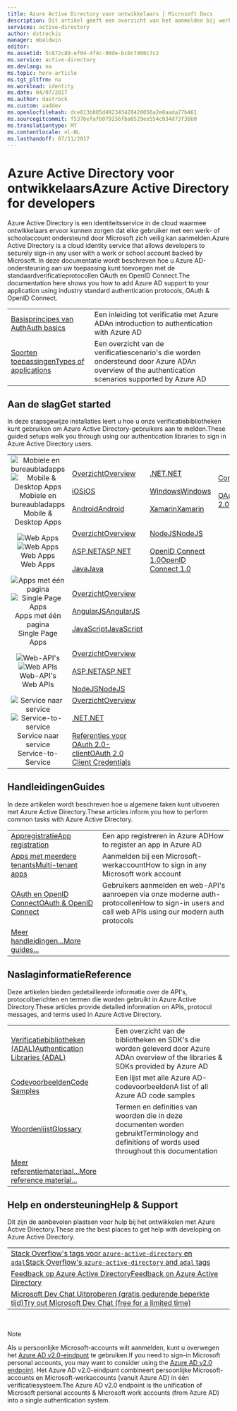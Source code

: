 ```yaml
---
title: Azure Active Directory voor ontwikkelaars | Microsoft Docs
description: Dit artikel geeft een overzicht van het aanmelden bij werk- en schoolaccounts van Microsoft met Azure Active Directory.
services: active-directory
author: dstrockis
manager: mbaldwin
editor: 
ms.assetid: 5c872c89-ef04-4f4c-98de-bc0c7460c7c2
ms.service: active-directory
ms.devlang: na
ms.topic: hero-article
ms.tgt_pltfrm: na
ms.workload: identity
ms.date: 04/07/2017
ms.author: dastrock
ms.custom: aaddev
ms.openlocfilehash: dce813b885d492343428428056a2e8aada27b461
ms.sourcegitcommit: f537befafb079256fba0529ee554c034d73f36b0
ms.translationtype: MT
ms.contentlocale: nl-NL
ms.lasthandoff: 07/11/2017
---
```

# <a name="azure-active-directory-for-developers"></a><span data-ttu-id="d1e54-103">Azure Active Directory voor ontwikkelaars</span><span class="sxs-lookup"><span data-stu-id="d1e54-103">Azure Active Directory for developers</span></span>
<span data-ttu-id="d1e54-104">Azure Active Directory is een identiteitsservice in de cloud waarmee ontwikkelaars ervoor kunnen zorgen dat elke gebruiker met een werk- of schoolaccount ondersteund door Microsoft zich veilig kan aanmelden.</span><span class="sxs-lookup"><span data-stu-id="d1e54-104">Azure Active Directory is a cloud identity service that allows developers to securely sign-in any user with a work or school account backed by Microsoft.</span></span>  <span data-ttu-id="d1e54-105">In deze documentatie wordt beschreven hoe u Azure AD-ondersteuning aan uw toepassing kunt toevoegen met de standaardverificatieprotocollen OAuth en OpenID Connect.</span><span class="sxs-lookup"><span data-stu-id="d1e54-105">The documentation here shows you how to add Azure AD support to your application using industry standard authentication protocols, OAuth & OpenID Connect.</span></span>

| | |
| --- | --- |
|[<span data-ttu-id="d1e54-106">Basisprincipes van Auth</span><span class="sxs-lookup"><span data-stu-id="d1e54-106">Auth basics</span></span>](active-directory-authentication-scenarios.md) | <span data-ttu-id="d1e54-107">Een inleiding tot verificatie met Azure AD</span><span class="sxs-lookup"><span data-stu-id="d1e54-107">An introduction to authentication with Azure AD</span></span> |
|[<span data-ttu-id="d1e54-108">Soorten toepassingen</span><span class="sxs-lookup"><span data-stu-id="d1e54-108">Types of applications</span></span>](active-directory-authentication-scenarios.md#application-types-and-scenarios) | <span data-ttu-id="d1e54-109">Een overzicht van de verificatiescenario's die worden ondersteund door Azure AD</span><span class="sxs-lookup"><span data-stu-id="d1e54-109">An overview of the authentication scenarios supported by Azure AD</span></span> |                                
                                                                              
## <a name="get-started"></a><span data-ttu-id="d1e54-110">Aan de slag</span><span class="sxs-lookup"><span data-stu-id="d1e54-110">Get started</span></span>
<span data-ttu-id="d1e54-111">In deze stapsgewijze installaties leert u hoe u onze verificatiebibliotheken kunt gebruiken om Azure Active Directory-gebruikers aan te melden.</span><span class="sxs-lookup"><span data-stu-id="d1e54-111">These guided setups walk you through using our authentication libraries to sign in Azure Active Directory users.</span></span>

|  |  |  |  |
| --- | --- | --- | --- |
| <span data-ttu-id="d1e54-112"><center>![Mobiele en bureaubladapps](./media/active-directory-developers-guide/NativeApp_Icon.png)</span><span class="sxs-lookup"><span data-stu-id="d1e54-112"><center>![Mobile & Desktop Apps](./media/active-directory-developers-guide/NativeApp_Icon.png)</span></span><br /><span data-ttu-id="d1e54-113">Mobiele en bureaubladapps</center></span><span class="sxs-lookup"><span data-stu-id="d1e54-113">Mobile & Desktop Apps</center></span></span> | [<span data-ttu-id="d1e54-114">Overzicht</span><span class="sxs-lookup"><span data-stu-id="d1e54-114">Overview</span></span>](active-directory-authentication-scenarios.md#native-application-to-web-api)<br /><br />[<span data-ttu-id="d1e54-115">iOS</span><span class="sxs-lookup"><span data-stu-id="d1e54-115">iOS</span></span>](active-directory-devquickstarts-ios.md)<br /><br />[<span data-ttu-id="d1e54-116">Android</span><span class="sxs-lookup"><span data-stu-id="d1e54-116">Android</span></span>](active-directory-devquickstarts-android.md) | [<span data-ttu-id="d1e54-117">.NET</span><span class="sxs-lookup"><span data-stu-id="d1e54-117">.NET</span></span>](active-directory-devquickstarts-dotnet.md)<br /><br />[<span data-ttu-id="d1e54-118">Windows</span><span class="sxs-lookup"><span data-stu-id="d1e54-118">Windows</span></span>](active-directory-devquickstarts-windowsstore.md)<br /><br />[<span data-ttu-id="d1e54-119">Xamarin</span><span class="sxs-lookup"><span data-stu-id="d1e54-119">Xamarin</span></span>](active-directory-devquickstarts-xamarin.md) | [<span data-ttu-id="d1e54-120">Cordova</span><span class="sxs-lookup"><span data-stu-id="d1e54-120">Cordova</span></span>](active-directory-devquickstarts-cordova.md)<br /><br />[<span data-ttu-id="d1e54-121">OAuth 2.0</span><span class="sxs-lookup"><span data-stu-id="d1e54-121">OAuth 2.0</span></span>](active-directory-protocols-oauth-code.md) |
| <span data-ttu-id="d1e54-122"><center>![Web Apps](./media/active-directory-developers-guide/Web_app.png)</span><span class="sxs-lookup"><span data-stu-id="d1e54-122"><center>![Web Apps](./media/active-directory-developers-guide/Web_app.png)</span></span><br /><span data-ttu-id="d1e54-123">Web Apps</center></span><span class="sxs-lookup"><span data-stu-id="d1e54-123">Web Apps</center></span></span> | [<span data-ttu-id="d1e54-124">Overzicht</span><span class="sxs-lookup"><span data-stu-id="d1e54-124">Overview</span></span>](active-directory-authentication-scenarios.md#web-browser-to-web-application)<br /><br />[<span data-ttu-id="d1e54-125">ASP.NET</span><span class="sxs-lookup"><span data-stu-id="d1e54-125">ASP.NET</span></span>](active-directory-devquickstarts-webapp-dotnet.md)<br /><br />[<span data-ttu-id="d1e54-126">Java</span><span class="sxs-lookup"><span data-stu-id="d1e54-126">Java</span></span>](active-directory-devquickstarts-webapp-java.md) | [<span data-ttu-id="d1e54-127">NodeJS</span><span class="sxs-lookup"><span data-stu-id="d1e54-127">NodeJS</span></span>](active-directory-devquickstarts-openidconnect-nodejs.md)<br /><br />[<span data-ttu-id="d1e54-128">OpenID Connect 1.0</span><span class="sxs-lookup"><span data-stu-id="d1e54-128">OpenID Connect 1.0</span></span>](active-directory-protocols-openid-connect-code.md) |  |
| <span data-ttu-id="d1e54-129"><center>![Apps met één pagina](./media/active-directory-developers-guide/SPA.png)</span><span class="sxs-lookup"><span data-stu-id="d1e54-129"><center>![Single Page Apps](./media/active-directory-developers-guide/SPA.png)</span></span><br /><span data-ttu-id="d1e54-130">Apps met één pagina</center></span><span class="sxs-lookup"><span data-stu-id="d1e54-130">Single Page Apps</center></span></span> | [<span data-ttu-id="d1e54-131">Overzicht</span><span class="sxs-lookup"><span data-stu-id="d1e54-131">Overview</span></span>](active-directory-authentication-scenarios.md#single-page-application-spa)<br /><br />[<span data-ttu-id="d1e54-132">AngularJS</span><span class="sxs-lookup"><span data-stu-id="d1e54-132">AngularJS</span></span>](active-directory-devquickstarts-angular.md)<br /><br />[<span data-ttu-id="d1e54-133">JavaScript</span><span class="sxs-lookup"><span data-stu-id="d1e54-133">JavaScript</span></span>](https://github.com/Azure-Samples/active-directory-javascript-singlepageapp-dotnet-webapi) |  |  |
| <span data-ttu-id="d1e54-134"><center>![Web-API's](./media/active-directory-developers-guide/Web_API.png)</span><span class="sxs-lookup"><span data-stu-id="d1e54-134"><center>![Web APIs](./media/active-directory-developers-guide/Web_API.png)</span></span><br /><span data-ttu-id="d1e54-135">Web-API's</center></span><span class="sxs-lookup"><span data-stu-id="d1e54-135">Web APIs</center></span></span> | [<span data-ttu-id="d1e54-136">Overzicht</span><span class="sxs-lookup"><span data-stu-id="d1e54-136">Overview</span></span>](active-directory-authentication-scenarios.md#web-application-to-web-api)<br /><br />[<span data-ttu-id="d1e54-137">ASP.NET</span><span class="sxs-lookup"><span data-stu-id="d1e54-137">ASP.NET</span></span>](active-directory-devquickstarts-webapi-dotnet.md)<br /><br />[<span data-ttu-id="d1e54-138">NodeJS</span><span class="sxs-lookup"><span data-stu-id="d1e54-138">NodeJS</span></span>](active-directory-devquickstarts-webapi-nodejs.md) | &nbsp; |
| <span data-ttu-id="d1e54-139"><center>![Service naar service](./media/active-directory-developers-guide/Service_App.png)</span><span class="sxs-lookup"><span data-stu-id="d1e54-139"><center>![Service-to-service](./media/active-directory-developers-guide/Service_App.png)</span></span><br /><span data-ttu-id="d1e54-140">Service naar service</center></span><span class="sxs-lookup"><span data-stu-id="d1e54-140">Service-to-Service</center></span></span> | [<span data-ttu-id="d1e54-141">Overzicht</span><span class="sxs-lookup"><span data-stu-id="d1e54-141">Overview</span></span>](active-directory-authentication-scenarios.md#daemon-or-server-application-to-web-api)<br /><br />[<span data-ttu-id="d1e54-142">.NET</span><span class="sxs-lookup"><span data-stu-id="d1e54-142">.NET</span></span>](active-directory-code-samples.md#server-or-daemon-application-to-web-api)<br /><br />[<span data-ttu-id="d1e54-143">Referenties voor OAuth 2.0-client</span><span class="sxs-lookup"><span data-stu-id="d1e54-143">OAuth 2.0 Client Credentials</span></span>](active-directory-protocols-oauth-service-to-service.md) |  |

## <a name="guides"></a><span data-ttu-id="d1e54-144">Handleidingen</span><span class="sxs-lookup"><span data-stu-id="d1e54-144">Guides</span></span>
<span data-ttu-id="d1e54-145">In deze artikelen wordt beschreven hoe u algemene taken kunt uitvoeren met Azure Active Directory.</span><span class="sxs-lookup"><span data-stu-id="d1e54-145">These articles inform you how to perform common tasks with Azure Active Directory.</span></span>

|                                                                           |  |
|---------------------------------------------------------------------------| --- |
|[<span data-ttu-id="d1e54-146">Appregistratie</span><span class="sxs-lookup"><span data-stu-id="d1e54-146">App registration</span></span>](active-directory-integrating-applications.md)           | <span data-ttu-id="d1e54-147">Een app registreren in Azure AD</span><span class="sxs-lookup"><span data-stu-id="d1e54-147">How to register an app in Azure AD</span></span> |
|[<span data-ttu-id="d1e54-148">Apps met meerdere tenants</span><span class="sxs-lookup"><span data-stu-id="d1e54-148">Multi-tenant apps</span></span>](active-directory-devhowto-multi-tenant-overview.md)    | <span data-ttu-id="d1e54-149">Aanmelden bij een Microsoft-werkaccount</span><span class="sxs-lookup"><span data-stu-id="d1e54-149">How to sign in any Microsoft work account</span></span> |
|[<span data-ttu-id="d1e54-150">OAuth en OpenID Connect</span><span class="sxs-lookup"><span data-stu-id="d1e54-150">OAuth & OpenID Connect</span></span>](active-directory-protocols-openid-connect-code.md)| <span data-ttu-id="d1e54-151">Gebruikers aanmelden en web-API's aanroepen via onze moderne auth-protocollen</span><span class="sxs-lookup"><span data-stu-id="d1e54-151">How to sign-in users and call web APIs using our modern auth protocols</span></span> |
|[<span data-ttu-id="d1e54-152">Meer handleidingen...</span><span class="sxs-lookup"><span data-stu-id="d1e54-152">More guides...</span></span>](active-directory-developers-guide-index.md#guides)        |     |

## <a name="reference"></a><span data-ttu-id="d1e54-153">Naslaginformatie</span><span class="sxs-lookup"><span data-stu-id="d1e54-153">Reference</span></span>
<span data-ttu-id="d1e54-154">Deze artikelen bieden gedetailleerde informatie over de API's, protocolberichten en termen die worden gebruikt in Azure Active Directory.</span><span class="sxs-lookup"><span data-stu-id="d1e54-154">These articles provide detailed information on APIs, protocol messages, and terms used in Azure Active Directory.</span></span>

|                                                                                   | |
| ----------------------------------------------------------------------------------| --- |
| [<span data-ttu-id="d1e54-155">Verificatiebibliotheken (ADAL)</span><span class="sxs-lookup"><span data-stu-id="d1e54-155">Authentication Libraries (ADAL)</span></span>](active-directory-authentication-libraries.md)   | <span data-ttu-id="d1e54-156">Een overzicht van de bibliotheken en SDK's die worden geleverd door Azure AD</span><span class="sxs-lookup"><span data-stu-id="d1e54-156">An overview of the libraries & SDKs provided by Azure AD</span></span> |
| [<span data-ttu-id="d1e54-157">Codevoorbeelden</span><span class="sxs-lookup"><span data-stu-id="d1e54-157">Code Samples</span></span>](active-directory-code-samples.md)                                  | <span data-ttu-id="d1e54-158">Een lijst met alle Azure AD-codevoorbeelden</span><span class="sxs-lookup"><span data-stu-id="d1e54-158">A list of all Azure AD code samples</span></span> |
| [<span data-ttu-id="d1e54-159">Woordenlijst</span><span class="sxs-lookup"><span data-stu-id="d1e54-159">Glossary</span></span>](active-directory-dev-glossary.md)                                      | <span data-ttu-id="d1e54-160">Termen en definities van woorden die in deze documenten worden gebruikt</span><span class="sxs-lookup"><span data-stu-id="d1e54-160">Terminology and definitions of words used throughout this documentation</span></span> |
| [<span data-ttu-id="d1e54-161">Meer referentiemateriaal...</span><span class="sxs-lookup"><span data-stu-id="d1e54-161">More reference material...</span></span>](active-directory-developers-guide-index.md#reference)|     |

## <a name="help--support"></a><span data-ttu-id="d1e54-162">Help en ondersteuning</span><span class="sxs-lookup"><span data-stu-id="d1e54-162">Help & Support</span></span>
<span data-ttu-id="d1e54-163">Dit zijn de aanbevolen plaatsen voor hulp bij het ontwikkelen met Azure Active Directory.</span><span class="sxs-lookup"><span data-stu-id="d1e54-163">These are the best places to get help with developing on Azure Active Directory.</span></span>

|  |  
|---|
|[<span data-ttu-id="d1e54-164">Stack Overflow's tags voor `azure-active-directory` en `adal`</span><span class="sxs-lookup"><span data-stu-id="d1e54-164">Stack Overflow's `azure-active-directory` and `adal` tags</span></span>](http://stackoverflow.com/questions/tagged/azure-active-directory+or+adal)      |
|[<span data-ttu-id="d1e54-165">Feedback op Azure Active Directory</span><span class="sxs-lookup"><span data-stu-id="d1e54-165">Feedback on Azure Active Directory</span></span>](https://feedback.azure.com/forums/169401-azure-active-directory/category/164757-developer-experiences)|
| [<span data-ttu-id="d1e54-166">Microsoft Dev Chat Uitproberen (gratis gedurende beperkte tijd)</span><span class="sxs-lookup"><span data-stu-id="d1e54-166">Try out Microsoft Dev Chat (free for a limited time)</span></span>](http://aka.ms/devchat) |

<br />

> [!NOTE]
> <span data-ttu-id="d1e54-167">Als u persoonlijke Microsoft-accounts wilt aanmelden, kunt u overwegen het [Azure AD v2.0-eindpunt](active-directory-appmodel-v2-overview.md) te gebruiken.</span><span class="sxs-lookup"><span data-stu-id="d1e54-167">If you need to sign-in Microsoft personal accounts, you may want to consider using the [Azure AD v2.0 endpoint](active-directory-appmodel-v2-overview.md).</span></span>  <span data-ttu-id="d1e54-168">Het Azure AD v2.0-eindpunt combineert persoonlijke Microsoft-accounts en Microsoft-werkaccounts (vanuit Azure AD) in één verificatiesysteem.</span><span class="sxs-lookup"><span data-stu-id="d1e54-168">The Azure AD v2.0 endpoint is the unification of Microsoft personal accounts & Microsoft work accounts (from Azure AD) into a single authentication system.</span></span>
